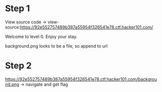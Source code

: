 # Step 1
View source code -> view-source:https://92e552757489b387a55954f326541e78.ctf.hacker101.com/

<!doctype html>
<html>
    <head>
        <style>
            body {
                background-image: url("background.png");
            }
        </style>
    </head>
    <body>
        <p>Welcome to level 0.  Enjoy your stay.</p>
    </body>
</html>


background.png looks to be a file, so append to url

# Step 2

https://92e552757489b387a55954f326541e78.ctf.hacker101.com/background.png -> navigate and get flag